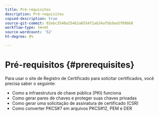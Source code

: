 ```yaml
---
title: Pré-requisitos
description: Pré-requisitos
copied-description: true
source-git-commit: 02ebc3548a254b2a6554f1ab34afbb3ea5f09bb8
workflow-type: tm+mt
source-wordcount: '52'
ht-degree: 0%

---
```


# Pré-requisitos {#prerequisites}

Para usar o site de Registro de Certificado para solicitar certificados, você precisa saber o seguinte:

* Como a infraestrutura de chave pública (PKI) funciona
* Como gerar pares de chaves e proteger suas chaves privadas
* Como gerar uma solicitação de assinatura de certificado (CSR)
* Como converter PKCS#7 em arquivos PKCS#12, PEM e DER
